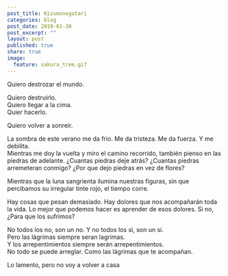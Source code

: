 ```yaml
---
post_title: Kizumonogatari
categories: blog
post_date: 2019-01-30
post_excerpt: ""
layout: post
published: true
share: true
image:
  feature: sakura_tree.gif
---
```

Quiero destrozar el mundo.


Quiero destruirlo.<br>
Quiero llegar a la cima.<br>
Quier hacerlo.

Quiero volver a sonreir.

La sombra de este verano me da frio. Me da tristeza. Me da fuerza. Y me debilita.<br>
Mientras me doy la vuelta y miro el camino recorrido, también pienso en las piedras de adelante. ¿Cuantas piedras deje atrás? ¿Cuantas piedras arremeteran conmigo? ¿Por que dejo piedras en vez de flores?

Mientras que la luna sangrienta ilumina nuestras figuras, sin que percibamos su irregular tinte rojo, el tiempo corre.

Hay cosas que pesan demasiado. Hay dolores que nos acompañarán toda la vida. Lo mejor que podemos hacer es aprender de esos dolores. Si no, ¿Para que los sufrimos?

No todos los no, son un no. Y no todos los si, son un si.<br>
Pero las lágrimas siempre seran lagrimas.<br>
Y los arrepentimientos siempre serán arrepentimientos.<br>
No todo se puede arreglar. Como las lágrimas que te acompañan.

Lo lamento, pero no voy a volver a casa
